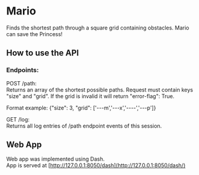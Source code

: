 # Mario
Finds the shortest path through a square grid containing obstacles. Mario can save the Princess!  
  
## How to use the API  
  
### Endpoints:  
  
POST /path:  
Returns an array of the shortest possible paths. Request must contain keys "size" and "grid".
If the grid is invalid it will return "error-flag": True.

Format example: {"size": 3, "grid": ['---m','---x','----','---p']}
  
GET /log:  
Returns all log entries of /path endpoint events of this session.  
  
  
## Web App  
  
Web app was implemented using Dash.  
App is served at [http://127.0.0.1:8050/dash](http://127.0.0.1:8050/dash/)